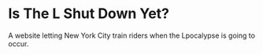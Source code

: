 # Is The L Shut Down Yet?

A website letting New York City train riders when the Lpocalypse is going to occur.
